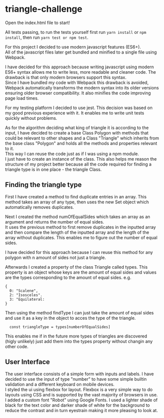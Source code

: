 # triangle-challenge

Open the index.html file to start!

All tests passing, to run the tests yourself first run `yarn install` or `npm install`, then run `yarn test or npm test`.

For this project I decided to use modern javascript features (ES6+).  
All of the javascript files later get bundled and minified to a single file using Webpack.

I have decided for this approach because writing javascript using modern ES6+ syntax allows me to write less, more readable and cleaner code. The drawback is that only modern browsers support this syntax.  
Since I have bundled my code with Webpack this drawback is avoided, Webpack automatically transforms the modern syntax into its older versions ensuring older browser compatibility. It also minifies the code improving page load times.

For my testing platform I decided to use jest. This decision was based on my good previous experience with it.
It enables me to write unit tests quickly without problems.

As for the algorithm deciding what king of triangle it is according to the input, I have decided to create a base Class Polygon with methods that could be relevant to other shapes and a Class "Triangle" which inherits from the base class "Polygon" and holds all the methods and properties relevant to it.  
This way I can reuse the code just as if I was using a npm module.  
I just have to create an instance of the class. This also helps me reason the structure of my project better because all the code required for finding a triangle type is in one place - the triangle Class.

## Finding the triangle type ##

First I have created a method to find duplicate entries in an array. This method takes an array of any type, 
then uses the new Set object which automatically removes duplicates.

Next I created the method numOfEqualSides which takes an array as an argument and returns the number of equal sides.     
It uses the previous method to first remove duplicates in the inputted array and then compare the length of the inputted array and the length of the array without duplicates. This enables me to figure out the number of equal sides.  

I have decided for this approach because I can reuse this method for any polygon with n amount of sides not just a triangle.

Afterwards I created a property of the class Triangle called types.
This property is an object whose keys are the amount of equal sides and values are the types corresponding to the amount of equal sides.
e.g.
```
{
  0: "Scalene",
  2: "Isosceles".
  3: "Equilateral:
}
```
Then using the method findType I can just take the amount of equal sides and use it as a key in the object to acces the type of the triangle.
```
  const triangleType = types[numberOfEqualSides] 
```

This enables me if in the future more types of triangles are discovered (higly unlikely) just add them into the types property without changin any other code.

## User Interface ##
The user interface consists of a simple form with inputs and labels. I have decided to use the input of type "number" to have some simple builtin validation and a different keyboard on mobile devices.  
I styled the ui using flexbox for layout. Flexbox is a very simple way to do layouts using CSS and is supported by the vast majority of browsers in use.  
I added a custom font "Robot" using Google Fonts. I used a lighter shade of black for the text color and darker shade of white for the background to reduce the contrast and in turn eyestrain making it more pleasing to look at.




